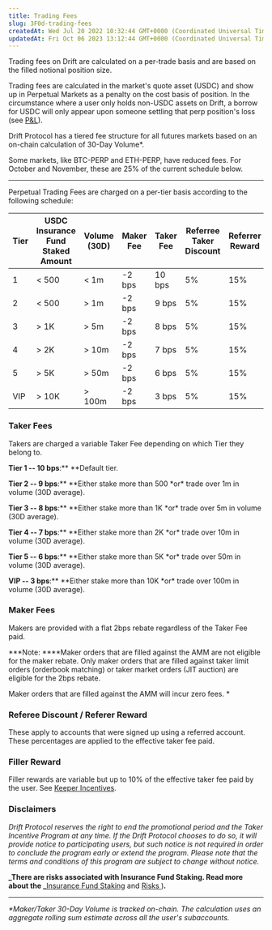 ```yaml
---
title: Trading Fees
slug: 3F0d-trading-fees
createdAt: Wed Jul 20 2022 10:32:44 GMT+0000 (Coordinated Universal Time)
updatedAt: Fri Oct 06 2023 13:12:44 GMT+0000 (Coordinated Universal Time)
---
```


Trading fees on Drift are calculated on a per-trade basis and are based on the filled notional position size.&#x20;

Trading fees are calculated in the market's quote asset (USDC) and show up in Perpetual Markets as a penalty on the cost basis of position. In the circumstance where a user only holds non-USDC assets on Drift, a borrow for USDC will only appear upon someone settling that perp position's loss (see [P\&L](<../P&L/0 P_L.md>)).

Drift Protocol has a tiered fee structure for all futures markets based on an on-chain calculation of 30-Day Volume\*.&#x20;

Some markets, like BTC-PERP and ETH-PERP, have reduced fees. For October and November, these are 25% of the current schedule below.

---

Perpetual Trading Fees are charged on a per-tier basis according to the following schedule:

| **Tier** | **USDC&#xA;Insurance Fund Staked Amount** | **Volume (30D)** | **Maker Fee** | **Taker Fee** | **Referree Taker Discount** | **Referrer Reward** | **Filler Reward ** |
| -------- | ----------------------------------------- | ---------------- | ------------- | ------------- | --------------------------- | ------------------- | ------------------ |
| 1        | < 500                                     | < 1m&#x20;       | -2 bps        | 10 bps        | 5%                          | 15%                 | 10%\*              |
| 2        | < 500                                     | > 1m             | -2 bps        | 9 bps         | 5%                          | 15%                 | 10%\*              |
| 3        | > 1K                                      | > 5m             | -2 bps        | 8 bps         | 5%                          | 15%                 | 10%\*              |
| 4        | > 2K                                      | > 10m            | -2 bps        | 7 bps         | 5%                          | 15%                 | 10%\*              |
| 5        | > 5K                                      | > 50m            | -2 bps        | 6 bps         | 5%                          | 15%                 | 10%\*              |
| VIP      | > 10K                                     | > 100m           | -2 bps        | 3 bps         | 5%                          | 15%                 | 10%\*              |

### Taker Fees

Takers are charged a variable Taker Fee depending on which Tier they belong to.&#x20;

**Tier 1 -- 10 bps**:\*\* \*\*Default tier.&#x20;

**Tier 2 -- 9 bps**:\** \*\*Either stake more than 500 *or\* trade over 1m in volume (30D average).

**Tier 3 -- 8 bps**:\** \*\*Either stake more than 1K *or\* trade over 5m in volume (30D average).

**Tier 4 -- 7 bps**:\** \*\*Either stake more than 2K *or\* trade over 10m in volume (30D average).

**Tier 5 -- 6 bps**:\** \*\*Either stake more than 5K *or\* trade over 50m in volume (30D average).

**VIP -- 3 bps**:\** \*\*Either stake more than 10K *or\* trade over 100m in volume (30D average).

### Maker Fees

Makers are provided with a flat 2bps rebate regardless of the Taker Fee paid.&#x20;

**\*Note: \*\***Maker orders that are filled against the AMM are not eligible for the maker rebate. Only maker orders that are filled against taker limit orders (orderbook matching) or taker market orders (JIT auction) are eligible for the 2bps rebate.

Maker orders that are filled against the AMM will incur zero fees. \*

### **Referee Discount / Referer Reward**

These apply to accounts that were signed up using a referred account. These percentages are applied to the effective taker fee paid.

### Filler Reward

Filler rewards are variable but up to 10% of the effective taker fee paid by the user. See [Keeper Incentives](<../About Drift v2/5 Keeper Incentives.md>).

### Disclaimers

_Drift Protocol reserves the right to end the promotional period and the Taker Incentive Program at any time. If the Drift Protocol chooses to do so, it will provide notice to participating users, but such notice is not required in order to conclude the program early or extend the program. Please note that the terms and conditions of this program are subject to change without notice._

**_There are risks associated with Insurance Fund Staking. Read more about the _**[Insurance Fund Staking](<../Insurance Fund/1 Insurance Fund Staking.md>) and [Risks ](<../Security/Risks .md>))**_._**

---

_\*Maker/Taker 30-Day Volume is tracked on-chain. The calculation uses an aggregate rolling sum estimate across all the user's subaccounts._
